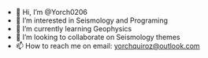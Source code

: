 - 👋 Hi, I’m @Yorch0206
- 👀 I’m interested in Seismology and Programing
- 🌱 I’m currently learning Geophysics
- 💞️ I’m looking to collaborate on Seismology themes
- 📫 How to reach me on email: yorchquiroz@outlook.com

<!---
Yorch0206/Yorch0206 is a ✨ special ✨ repository because its `README.md` (this file) appears on your GitHub profile.
You can click the Preview link to take a look at your changes.
--->
